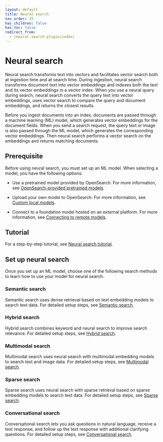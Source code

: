 ```yaml
---
layout: default
title: Neural search
nav_order: 25
has_children: false
has_toc: false
redirect_from: 
  - /neural-search-plugin/index/
---
```


# Neural search

Neural search transforms text into vectors and facilitates vector search both at ingestion time and at search time. During ingestion, neural search transforms document text into vector embeddings and indexes both the text and its vector embeddings in a vector index. When you use a neural query during search, neural search converts the query text into vector embeddings, uses vector search to compare the query and document embeddings, and returns the closest results.

Before you ingest documents into an index, documents are passed through a machine learning (ML) model, which generates vector embeddings for the document fields. When you send a search request, the query text or image is also passed through the ML model, which generates the corresponding vector embeddings. Then neural search performs a vector search on the embeddings and returns matching documents.

## Prerequisite

Before using neural search, you must set up an ML model. When selecting a model, you have the following options:

- Use a pretrained model provided by OpenSearch. For more information, see [OpenSearch-provided pretrained models]({{site.url}}{{site.baseurl}}/ml-commons-plugin/pretrained-models/).

- Upload your own model to OpenSearch. For more information, see [Custom local models]({{site.url}}{{site.baseurl}}/ml-commons-plugin/custom-local-models/).

- Connect to a foundation model hosted on an external platform. For more information, see [Connecting to remote models]({{site.url}}{{site.baseurl}}/ml-commons-plugin/remote-models/index/).


## Tutorial

For a step-by-step tutorial, see [Neural search tutorial]({{site.url}}{{site.baseurl}}/search-plugins/neural-search-tutorial/).

## Set up neural search

Once you set up an ML model, choose one of the following search methods to learn how to use your model for neural search.

### Semantic search

Semantic search uses dense retrieval based on text embedding models to search text data. For detailed setup steps, see [Semantic search]({{site.url}}{{site.baseurl}}/search-plugins/semantic-search/). 

### Hybrid search

Hybrid search combines keyword and neural search to improve search relevance. For detailed setup steps, see [Hybrid search]({{site.url}}{{site.baseurl}}/search-plugins/search-methods/hybrid-search/).

### Multimodal search

Multimodal search uses neural search with multimodal embedding models to search text and image data. For detailed setup steps, see  [Multimodal search]({{site.url}}{{site.baseurl}}/search-plugins/search-methods/multimodal-search/).

### Sparse search

Sparse search uses neural search with sparse retrieval based on sparse embedding models to search text data. For detailed setup steps, see [Sparse search]({{site.url}}{{site.baseurl}}/search-plugins/neural-sparse-search/).

### Conversational search

Conversational search lets you ask questions in natural language, receive a text response, and follow up the text response with additional clarifying questions. For detailed setup steps, see [Conversational search]({{site.url}}{{site.baseurl}}/search-plugins/search-methods/conversational-search/).
